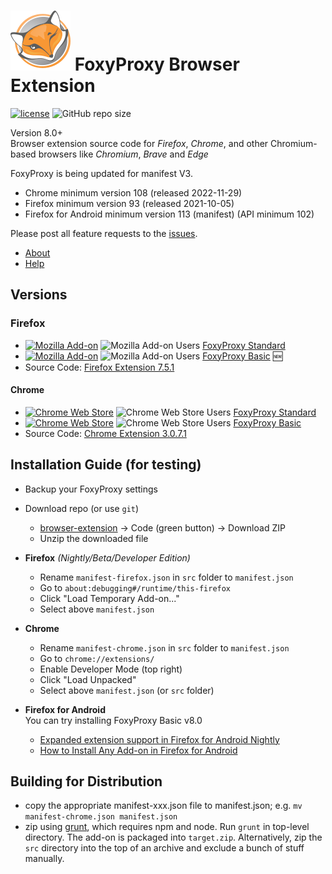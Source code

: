 # ![FoxyProxy](/src/image/icon.svg) FoxyProxy Browser Extension

[![license](https://img.shields.io/github/license/foxyproxy/browser-extension.svg)](https://github.com/foxyproxy/browser-extension/blob/master/LICENSE) 
![GitHub repo size](https://img.shields.io/github/repo-size/foxyproxy/browser-extension)


Version 8.0+  
Browser extension source code for *Firefox*, *Chrome*, and other Chromium-based browsers like *Chromium*, *Brave* and *Edge*

FoxyProxy is being updated for manifest V3.
- Chrome minimum version 108 (released 2022-11-29)
- Firefox minimum version 93 (released 2021-10-05)
- Firefox for Android minimum version 113 (manifest) (API minimum 102)

Please post all feature requests to the [issues](https://github.com/foxyproxy/browser-extension/issues).


- [About](https://foxyproxy.github.io/browser-extension/src/content/about.html)
- [Help](https://foxyproxy.github.io/browser-extension/src/content/help.html)


## Versions

### Firefox
- [![Mozilla Add-on](https://img.shields.io/amo/v/foxyproxy-standard.svg)](https://addons.mozilla.org/firefox/addon/foxyproxy-standard/) ![Mozilla Add-on Users](https://img.shields.io/amo/users/foxyproxy-standard) [FoxyProxy Standard](https://addons.mozilla.org/firefox/addon/foxyproxy-standard/)
- [![Mozilla Add-on](https://img.shields.io/amo/v/foxyproxy-basic.svg?color=f60)](https://addons.mozilla.org/firefox/addon/foxyproxy-basic/) ![Mozilla Add-on Users](https://img.shields.io/amo/users/foxyproxy-basic) [FoxyProxy Basic](https://addons.mozilla.org/firefox/addon/foxyproxy-basic/) 🆕
- Source Code: [Firefox Extension 7.5.1](https://github.com/foxyproxy/firefox-extension/)


#### Chrome
- [![Chrome Web Store](https://img.shields.io/chrome-web-store/v/gcknhkkoolaabfmlnjonogaaifnjlfnp.svg)](https://chrome.google.com/webstore/detail/foxyproxy-standard/gcknhkkoolaabfmlnjonogaaifnjlfnp) ![Chrome Web Store Users](https://img.shields.io/chrome-web-store/users/gcknhkkoolaabfmlnjonogaaifnjlfnp) [FoxyProxy Standard](https://chrome.google.com/webstore/detail/foxyproxy-standard/gcknhkkoolaabfmlnjonogaaifnjlfnp)
- [![Chrome Web Store](https://img.shields.io/chrome-web-store/v/dookpfaalaaappcdneeahomimbllocnb.svg)](https://chrome.google.com/webstore/detail/foxyproxy-basic/dookpfaalaaappcdneeahomimbllocnb) ![Chrome Web Store Users](https://img.shields.io/chrome-web-store/users/dookpfaalaaappcdneeahomimbllocnb) [FoxyProxy Basic](https://chrome.google.com/webstore/detail/foxyproxy-basic/dookpfaalaaappcdneeahomimbllocnb)
- Source Code: [Chrome Extension 3.0.7.1](https://github.com/foxyproxy/Foxyproxy_Chrome)


## Installation Guide (for testing)
- Backup your FoxyProxy settings
- Download repo (or use `git`)
  - [browser-extension](https://github.com/foxyproxy/browser-extension) -> Code (green button) -> Download ZIP
  - Unzip the downloaded file
- **Firefox** *(Nightly/Beta/Developer Edition)*
  - Rename `manifest-firefox.json` in `src` folder to `manifest.json`
  - Go to `about:debugging#/runtime/this-firefox`
  - Click "Load Temporary Add-on..."
  - Select above `manifest.json`
- **Chrome**
  - Rename `manifest-chrome.json` in `src` folder to `manifest.json`
  - Go to `chrome://extensions/`
  - Enable Developer Mode (top right)
  - Click "Load Unpacked"
  - Select above `manifest.json` (or `src` folder)

- **Firefox for Android**  
  You can try installing FoxyProxy Basic v8.0
  - [Expanded extension support in Firefox for Android Nightly](https://blog.mozilla.org/addons/2020/09/29/expanded-extension-support-in-firefox-for-android-nightly/)
  - [How to Install Any Add-on in Firefox for Android](https://www.maketecheasier.com/install-addon-firefox-android/)

## Building for Distribution
- copy the appropriate manifest-xxx.json file to manifest.json; e.g. `mv manifest-chrome.json manifest.json`
- zip using [grunt](https://stackoverflow.com/questions/15703598/how-to-install-grunt-and-how-to-build-script-with-it), which requires npm and node. Run `grunt` in top-level directory. The add-on is packaged into `target.zip`. Alternatively, zip the `src` directory into the top of an archive and exclude a bunch of stuff manually.
